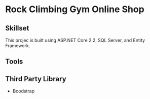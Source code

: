 # Rock Climbing Gym Online Shop
## Skillset
This projec is built using ASP.NET Core 2.2, SQL Server, and Entity Framework.

## Tools

## Third Party Library
- Boodstrap
